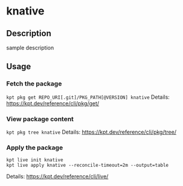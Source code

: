 # knative

## Description
sample description

## Usage

### Fetch the package
`kpt pkg get REPO_URI[.git]/PKG_PATH[@VERSION] knative`
Details: https://kpt.dev/reference/cli/pkg/get/

### View package content
`kpt pkg tree knative`
Details: https://kpt.dev/reference/cli/pkg/tree/

### Apply the package
```
kpt live init knative
kpt live apply knative --reconcile-timeout=2m --output=table
```
Details: https://kpt.dev/reference/cli/live/
